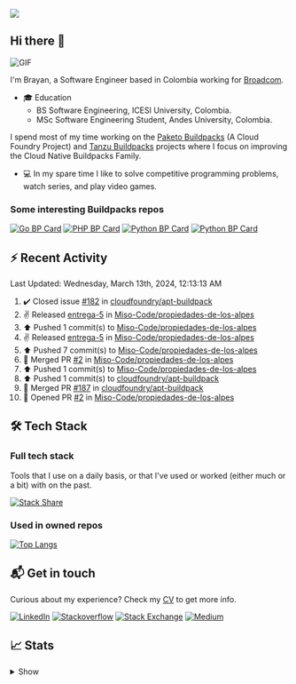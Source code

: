 ![](https://komarev.com/ghpvc/?username=brayanhenao&color=red&base=1574)

## Hi there 👋

<img alt="GIF" src="https://i.pinimg.com/originals/e4/26/70/e426702edf874b181aced1e2fa5c6cde.gif" />  


I'm Brayan, a Software Engineer based in Colombia working for [Broadcom](https://www.broadcom.com/).

- 🎓 Education
  - BS Software Engineering, ICESI University, Colombia.
  - MSc Software Engineering Student, Andes University, Colombia.

I spend most of my time working on the [Paketo Buildpacks](https://paketo.io/) (A Cloud Foundry Project)
and [Tanzu Buildpacks](https://tanzu.vmware.com/components/buildpacks) projects where I focus on improving the Cloud
Native Buildpacks Family.

- 💻 In my spare time I like to solve competitive programming problems, watch series, and play video games.

### Some interesting Buildpacks repos

[![Go BP Card](https://github-readme-stats.vercel.app/api/pin/?username=paketo-buildpacks&repo=go&show_owner=true)](https://github.com/paketo-buildpacks/go)
[![PHP BP Card](https://github-readme-stats.vercel.app/api/pin/?username=paketo-buildpacks&repo=php&show_owner=true)](https://github.com/paketo-buildpacks/php)
[![Python BP Card](https://github-readme-stats.vercel.app/api/pin/?username=cloudfoundry&repo=python-buildpack&show_owner=true)](https://github.com/cloudfoundry/python-buildpack)
[![Python BP Card](https://github-readme-stats.vercel.app/api/pin/?username=cloudfoundry&repo=nodejs-buildpack&show_owner=true)](https://github.com/cloudfoundry/nodejs-buildpack)

## ⚡️ Recent Activity

<!--RECENT_ACTIVITY:last_update-->
Last Updated: Wednesday, March 13th, 2024, 12:13:13 AM
<!--RECENT_ACTIVITY:last_update_end-->

<!--RECENT_ACTIVITY:start-->
1. ✔️ Closed issue [#182](https://github.com/cloudfoundry/apt-buildpack/issues/182) in [cloudfoundry/apt-buildpack](https://github.com/cloudfoundry/apt-buildpack)<br>
2. ✌️ Released [entrega-5](https://github.com/Miso-Code/propiedades-de-los-alpes/releases/tag/entrega-5) in [Miso-Code/propiedades-de-los-alpes](https://github.com/Miso-Code/propiedades-de-los-alpes)<br>
3. ⬆️ Pushed 1 commit(s) to [Miso-Code/propiedades-de-los-alpes](https://github.com/Miso-Code/propiedades-de-los-alpes)<br>
4. ✌️ Released [entrega-5](https://github.com/Miso-Code/propiedades-de-los-alpes/releases/tag/entrega-5) in [Miso-Code/propiedades-de-los-alpes](https://github.com/Miso-Code/propiedades-de-los-alpes)<br>
5. ⬆️ Pushed 7 commit(s) to [Miso-Code/propiedades-de-los-alpes](https://github.com/Miso-Code/propiedades-de-los-alpes)<br>
6. 🎉 Merged PR [#2](https://github.com/Miso-Code/propiedades-de-los-alpes/pull/2) in [Miso-Code/propiedades-de-los-alpes](https://github.com/Miso-Code/propiedades-de-los-alpes)<br>
7. ⬆️ Pushed 1 commit(s) to [Miso-Code/propiedades-de-los-alpes](https://github.com/Miso-Code/propiedades-de-los-alpes)<br>
8. ⬆️ Pushed 1 commit(s) to [cloudfoundry/apt-buildpack](https://github.com/cloudfoundry/apt-buildpack)<br>
9. 🎉 Merged PR [#187](https://github.com/cloudfoundry/apt-buildpack/pull/187) in [cloudfoundry/apt-buildpack](https://github.com/cloudfoundry/apt-buildpack)<br>
10. 💪 Opened PR [#2](https://github.com/Miso-Code/propiedades-de-los-alpes/pull/2) in [Miso-Code/propiedades-de-los-alpes](https://github.com/Miso-Code/propiedades-de-los-alpes)<br>
<!--RECENT_ACTIVITY:end-->

## 🛠 Tech Stack

### Full tech stack

Tools that I use on a daily basis, or that I've used or worked (either much or a bit) with on the past.

[![Stack Share](https://img.shields.io/badge/Stack%20Share-0690FA.svg?&style=for-the-badge&logo=stackshare&logoColor=white)](https://stackshare.io/bhenao6/mystack)

### Used in owned repos

[![Top Langs](https://github-readme-stats.vercel.app/api/top-langs/?username=brayanhenao&layout=compact&langs_count=10)](https://github.com/anuraghazra/github-readme-stats)

## 📬 Get in touch

Curious about my experience? Check my [CV](resources/Brayan%20Henao%20CV.pdf) to get more info.

[![LinkedIn](https://img.shields.io/badge/linkedin-%230077B5.svg?&style=for-the-badge&logo=linkedin&logoColor=white)](https://www.linkedin.com/in/bhenao6/)
[![Stackoverflow](https://img.shields.io/badge/-F58025.svg?&style=for-the-badge&logo=stackoverflow&logoColor=white)](https://stackoverflow.com/users/5371842/brayan-henao)
[![Stack Exchange](https://img.shields.io/badge/-1E5397.svg?&style=for-the-badge&logo=stackexchange)](https://stackexchange.com/users/7008058/brayan-henao)
[![Medium](https://img.shields.io/badge/medium-%2312100E.svg?&style=for-the-badge&logo=medium&logoColor=white)](https://medium.com/@bhenao6)

## 📈 Stats

<details>
  <summary>Show</summary>

[![Brayan's github stats](https://github-readme-stats.vercel.app/api?username=brayanhenao&count_private=true&show_icons=true&theme=vue-dark)](https://github.com/anuraghazra/github-readme-stats)

<!--START_SECTION:waka-->
![Code Time](http://img.shields.io/badge/Code%20Time-413%20hrs%2055%20mins-blue)

![Lines of code](https://img.shields.io/badge/From%20Hello%20World%20I%27ve%20Written-350%20Thousand%20lines%20of%20code-blue)

**🐱 My GitHub Data** 

> 🏆 19 Contributions in the Year 2023
 > 
> 📦 356.5 kB Used in GitHub's Storage 
 > 
> 💼 Opted to Hire
 > 
> 📜 71 Public Repositories 
 > 
> 🔑 20 Private Repositories  
 > 
**I Mostly Code in Java** 

```text
Java                     14 repos            ██████░░░░░░░░░░░░░░░░░░░   25.93% 
Go                       10 repos            ████░░░░░░░░░░░░░░░░░░░░░   18.52% 
JavaScript               8 repos             ███░░░░░░░░░░░░░░░░░░░░░░   14.81% 
TypeScript               7 repos             ███░░░░░░░░░░░░░░░░░░░░░░   12.96% 
HTML                     5 repos             ██░░░░░░░░░░░░░░░░░░░░░░░   9.26%

```



 Last Updated on 03/01/2023 02:11:29 UTC
<!--END_SECTION:waka-->
</details>
